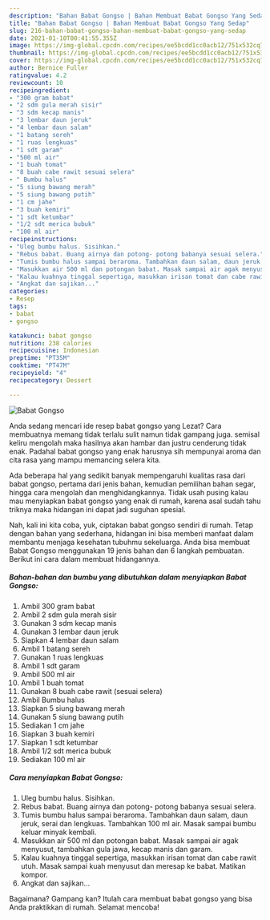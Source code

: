 ```yaml
---
description: "Bahan Babat Gongso | Bahan Membuat Babat Gongso Yang Sedap"
title: "Bahan Babat Gongso | Bahan Membuat Babat Gongso Yang Sedap"
slug: 216-bahan-babat-gongso-bahan-membuat-babat-gongso-yang-sedap
date: 2021-01-10T00:41:55.355Z
image: https://img-global.cpcdn.com/recipes/ee5bcdd1cc0acb12/751x532cq70/babat-gongso-foto-resep-utama.jpg
thumbnail: https://img-global.cpcdn.com/recipes/ee5bcdd1cc0acb12/751x532cq70/babat-gongso-foto-resep-utama.jpg
cover: https://img-global.cpcdn.com/recipes/ee5bcdd1cc0acb12/751x532cq70/babat-gongso-foto-resep-utama.jpg
author: Bernice Fuller
ratingvalue: 4.2
reviewcount: 10
recipeingredient:
- "300 gram babat"
- "2 sdm gula merah sisir"
- "3 sdm kecap manis"
- "3 lembar daun jeruk"
- "4 lembar daun salam"
- "1 batang sereh"
- "1 ruas lengkuas"
- "1 sdt garam"
- "500 ml air"
- "1 buah tomat"
- "8 buah cabe rawit sesuai selera"
- " Bumbu halus"
- "5 siung bawang merah"
- "5 siung bawang putih"
- "1 cm jahe"
- "3 buah kemiri"
- "1 sdt ketumbar"
- "1/2 sdt merica bubuk"
- "100 ml air"
recipeinstructions:
- "Uleg bumbu halus. Sisihkan."
- "Rebus babat. Buang airnya dan potong- potong babanya sesuai selera."
- "Tumis bumbu halus sampai beraroma. Tambahkan daun salam, daun jeruk, serai dan lengkuas. Tambahkan 100 ml air. Masak sampai bumbu keluar minyak kembali."
- "Masukkan air 500 ml dan potongan babat. Masak sampai air agak menyusut, tambahkan gula jawa, kecap manis dan garam."
- "Kalau kuahnya tinggal sepertiga, masukkan irisan tomat dan cabe rawit utuh. Masak sampai kuah menyusut dan meresap ke babat. Matikan kompor."
- "Angkat dan sajikan..."
categories:
- Resep
tags:
- babat
- gongso

katakunci: babat gongso 
nutrition: 238 calories
recipecuisine: Indonesian
preptime: "PT35M"
cooktime: "PT47M"
recipeyield: "4"
recipecategory: Dessert

---
```



![Babat Gongso](https://img-global.cpcdn.com/recipes/ee5bcdd1cc0acb12/751x532cq70/babat-gongso-foto-resep-utama.jpg)

Anda sedang mencari ide resep babat gongso yang Lezat? Cara membuatnya memang tidak terlalu sulit namun tidak gampang juga. semisal keliru mengolah maka hasilnya akan hambar dan justru cenderung tidak enak. Padahal babat gongso yang enak harusnya sih mempunyai aroma dan cita rasa yang mampu memancing selera kita.

Ada beberapa hal yang sedikit banyak mempengaruhi kualitas rasa dari babat gongso, pertama dari jenis bahan, kemudian pemilihan bahan segar, hingga cara mengolah dan menghidangkannya. Tidak usah pusing kalau mau menyiapkan babat gongso yang enak di rumah, karena asal sudah tahu triknya maka hidangan ini dapat jadi suguhan spesial.




Nah, kali ini kita coba, yuk, ciptakan babat gongso sendiri di rumah. Tetap dengan bahan yang sederhana, hidangan ini bisa memberi manfaat dalam membantu menjaga kesehatan tubuhmu sekeluarga. Anda bisa membuat Babat Gongso menggunakan 19 jenis bahan dan 6 langkah pembuatan. Berikut ini cara dalam membuat hidangannya.

<!--inarticleads1-->

##### Bahan-bahan dan bumbu yang dibutuhkan dalam menyiapkan Babat Gongso:

1. Ambil 300 gram babat
1. Ambil 2 sdm gula merah sisir
1. Gunakan 3 sdm kecap manis
1. Gunakan 3 lembar daun jeruk
1. Siapkan 4 lembar daun salam
1. Ambil 1 batang sereh
1. Gunakan 1 ruas lengkuas
1. Ambil 1 sdt garam
1. Ambil 500 ml air
1. Ambil 1 buah tomat
1. Gunakan 8 buah cabe rawit (sesuai selera)
1. Ambil  Bumbu halus
1. Siapkan 5 siung bawang merah
1. Gunakan 5 siung bawang putih
1. Sediakan 1 cm jahe
1. Siapkan 3 buah kemiri
1. Siapkan 1 sdt ketumbar
1. Ambil 1/2 sdt merica bubuk
1. Sediakan 100 ml air




<!--inarticleads2-->

##### Cara menyiapkan Babat Gongso:

1. Uleg bumbu halus. Sisihkan.
1. Rebus babat. Buang airnya dan potong- potong babanya sesuai selera.
1. Tumis bumbu halus sampai beraroma. Tambahkan daun salam, daun jeruk, serai dan lengkuas. Tambahkan 100 ml air. Masak sampai bumbu keluar minyak kembali.
1. Masukkan air 500 ml dan potongan babat. Masak sampai air agak menyusut, tambahkan gula jawa, kecap manis dan garam.
1. Kalau kuahnya tinggal sepertiga, masukkan irisan tomat dan cabe rawit utuh. Masak sampai kuah menyusut dan meresap ke babat. Matikan kompor.
1. Angkat dan sajikan...




Bagaimana? Gampang kan? Itulah cara membuat babat gongso yang bisa Anda praktikkan di rumah. Selamat mencoba!
